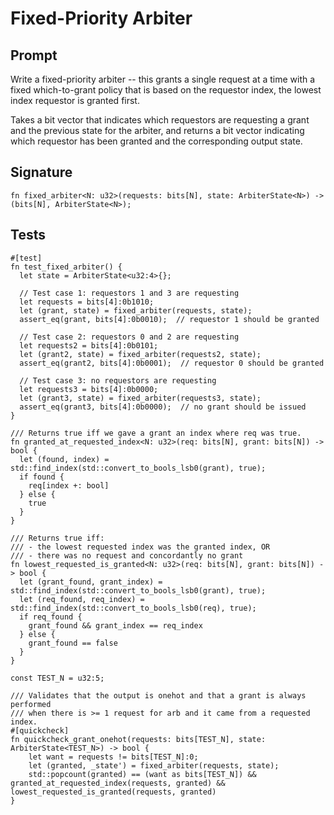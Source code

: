 # Fixed-Priority Arbiter

## Prompt

Write a fixed-priority arbiter -- this grants a single request at a time with a
fixed which-to-grant policy that is based on the requestor index, the lowest
index requestor is granted first.

Takes a bit vector that indicates which requestors are requesting a grant and
the previous state for the arbiter, and returns a bit vector indicating which
requestor has been granted and the corresponding output state.

## Signature

```dslx-snippet
fn fixed_arbiter<N: u32>(requests: bits[N], state: ArbiterState<N>) -> (bits[N], ArbiterState<N>);
```

## Tests

```dslx
#[test]
fn test_fixed_arbiter() {
  let state = ArbiterState<u32:4>{};

  // Test case 1: requestors 1 and 3 are requesting
  let requests = bits[4]:0b1010;
  let (grant, state) = fixed_arbiter(requests, state);
  assert_eq(grant, bits[4]:0b0010);  // requestor 1 should be granted

  // Test case 2: requestors 0 and 2 are requesting
  let requests2 = bits[4]:0b0101;
  let (grant2, state) = fixed_arbiter(requests2, state);
  assert_eq(grant2, bits[4]:0b0001);  // requestor 0 should be granted

  // Test case 3: no requestors are requesting
  let requests3 = bits[4]:0b0000;
  let (grant3, state) = fixed_arbiter(requests3, state);
  assert_eq(grant3, bits[4]:0b0000);  // no grant should be issued
}

/// Returns true iff we gave a grant an index where req was true.
fn granted_at_requested_index<N: u32>(req: bits[N], grant: bits[N]) -> bool {
  let (found, index) = std::find_index(std::convert_to_bools_lsb0(grant), true);
  if found {
    req[index +: bool]
  } else {
    true
  }
}

/// Returns true iff:
/// - the lowest requested index was the granted index, OR
/// - there was no request and concordantly no grant
fn lowest_requested_is_granted<N: u32>(req: bits[N], grant: bits[N]) -> bool {
  let (grant_found, grant_index) = std::find_index(std::convert_to_bools_lsb0(grant), true);
  let (req_found, req_index) = std::find_index(std::convert_to_bools_lsb0(req), true);
  if req_found {
    grant_found && grant_index == req_index
  } else {
    grant_found == false
  }
}

const TEST_N = u32:5;

/// Validates that the output is onehot and that a grant is always performed
/// when there is >= 1 request for arb and it came from a requested index.
#[quickcheck]
fn quickcheck_grant_onehot(requests: bits[TEST_N], state: ArbiterState<TEST_N>) -> bool {
    let want = requests != bits[TEST_N]:0;
    let (granted, _state') = fixed_arbiter(requests, state);
    std::popcount(granted) == (want as bits[TEST_N]) && granted_at_requested_index(requests, granted) && lowest_requested_is_granted(requests, granted)
}
```
